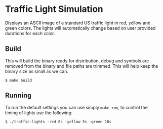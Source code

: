# Traffic Light Simulation

Displays an ASCII image of a standard US traffic light in red, yellow and green colors. The lights will automatically change based on user provided durations for each color.

## Build

This will build the binary ready for distribution, debug and symbols are removed from the binary and file paths are trimmed. This will help keep the binary size as small as we can.

```shell
$ make build
```

## Running

To run the default settings you can use simply `make run`, to control the timing of lights use the following:

```shell
$ ./traffic-lights -red 8s -yellow 5s -green 10s
```


